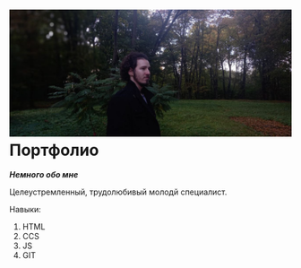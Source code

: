 # ![Портфолио NeuroStartUp](photo_2022-10-08_21-21-17.jpg) Портфолио
***Немного обо мне***

Целеустремленный, трудолюбивый молодй специалист.

Навыки:

1. HTML
2. СCS
3. JS
4. GIT
